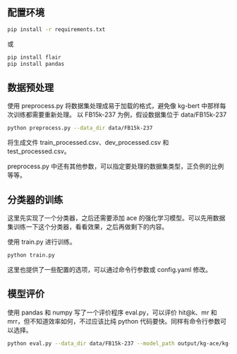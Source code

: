 ## 配置环境
```sh
pip install -r requirements.txt
```

或
```sh
pip install flair
pip install pandas
```

## 数据预处理
使用 preprocess.py 将数据集处理成易于加载的格式，避免像 kg-bert 中那样每次训练都需要重新处理。
以 FB15k-237 为例，假设数据集位于 data/FB15k-237
```sh
python preprocess.py --data_dir data/FB15k-237
```
将生成文件 train_processed.csv、dev_processed.csv 和 test_processed.csv。

preprocess.py 中还有其他参数，可以指定要处理的数据集类型，正负例的比例等等。

## 分类器的训练
这里先实现了一个分类器，之后还需要添加 ace 的强化学习模型。可以先用数据集训练一下这个分类器，看看效果，之后再做剩下的内容。

使用 train.py 进行训练。
```sh
python train.py
```

这里也提供了一些配置的选项，可以通过命令行参数或 config.yaml 修改。

## 模型评价
使用 pandas 和 numpy 写了一个评价程序 eval.py，可以评价 hit@k、mr 和 mrr，但不知道效率如何，不过应该比纯 python 代码要快。同样有命令行参数可以选择。
```sh
python eval.py --data_dir data/FB15k-237 --model_path output/kg-ace/kg-ace-00020
```
